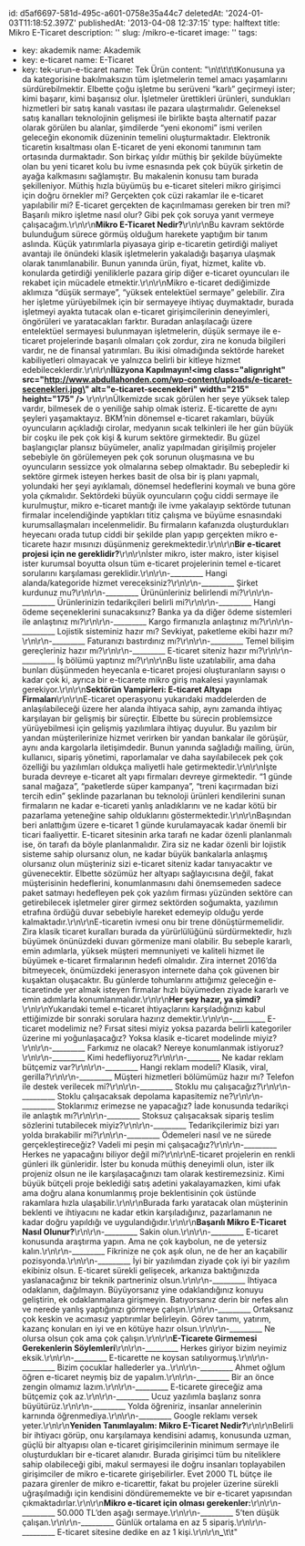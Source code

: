 id: d5af6697-581d-495c-a601-0758e35a44c7
deletedAt: '2024-01-03T11:18:52.397Z'
publishedAt: '2013-04-08 12:37:15'
type: halftext
title: Mikro E-Ticaret
description: ''
slug: /mikro-e-ticaret
image: ''
tags:
  - key: akademik
    name: Akademik
  - key: e-ticaret
    name: E-Ticaret
  - key: tek-urun-e-ticaret
    name: Tek Ürün
content: "\n\t\t\t\tKonusuna ya da kategorisine bakılmaksızın tüm işletmelerin temel amacı yaşamlarını sürdürebilmektir. Elbette çoğu işletme bu serüveni “karlı” geçirmeyi ister; kimi başarır, kimi başarısız olur. İşletmeler ürettikleri ürünleri, sundukları hizmetleri bir satış kanalı vasıtası ile pazara ulaştırmalıdır. Geleneksel satış kanalları teknolojinin gelişmesi ile birlikte başta alternatif pazar olarak görülen bu alanlar, şimdilerde “yeni ekonomi” ismi verilen geleceğin ekonomik düzeninin temelini oluşturmaktadır. Elektronik ticaretin kısaltması olan E-ticaret de yeni ekonomi tanımının tam ortasında durmaktadır. Son birkaç yıldır müthiş bir şekilde büyümekte olan bu yeni ticaret kolu bu ivme esnasında pek çok büyük şirketin de ayağa kalkmasını sağlamıştır. Bu makalenin konusu tam burada şekilleniyor. Müthiş hızla büyümüş bu e-ticaret siteleri mikro girişimci için doğru örnekler mi? Gerçekten çok cüzi rakamlar ile e-ticaret yapılabilir mi? E-ticaret gerçekten de kaçırılmaması gereken bir tren mi? Başarılı mikro işletme nasıl olur? Gibi pek çok soruya yanıt vermeye çalışacağım.\r\n\r\n<b>Mikro E-Ticaret Nedir?</b>\r\n\r\nBu kavram sektörde bulunduğum sürece görmüş olduğum harekete yaptığım bir tanım aslında. Küçük yatırımlarla piyasaya girip e-ticaretin getirdiği maliyet avantajı ile önündeki klasik işletmelerin yakaladığı başarıya ulaşmak olarak tanımlanabilir. Bunun yanında ürün, fiyat, hizmet, kalite vb. konularda getirdiği yeniliklerle pazara girip diğer e-ticaret oyuncuları ile rekabet için mücadele etmektir.\r\n\r\nMikro e-ticaret dediğimizde aklımıza “düşük sermaye”, “yüksek entelektüel sermaye” gelebilir. Zira her işletme yürüyebilmek için bir sermayeye ihtiyaç duymaktadır, burada işletmeyi ayakta tutacak olan e-ticaret girişimcilerinin deneyimleri, öngörüleri ve yaratacakları farktır. Buradan anlaşılacağı üzere entelektüel sermayesi bulunmayan işletmelerin, düşük sermaye ile e-ticaret projelerinde başarılı olmaları çok zordur, zira ne konuda bilgileri vardır, ne de finansal yatırımları. Bu ikisi olmadığında sektörde hareket kabiliyetleri olmayacak ve yalnızca belirli bir kitleye hizmet edebileceklerdir.\r\n\r\n<b>İlüzyona Kapılmayın!<b><img class=\"alignright\" src=\"http://www.abdullahonden.com/wp-content/uploads/e-ticaret-secenekleri.jpg\" alt=\"e-ticaret-secenekleri\" width=\"215\" height=\"175\" /></b> </b>\r\n\r\nÜlkemizde sıcak görülen her şeye yüksek talep vardır, bilmesek de o yeniliğe sahip olmak isteriz. E-ticarette de aynı şeyleri yaşamaktayız. BKM’nin dönemsel e-ticaret rakamları, büyük oyuncuların açıkladığı cirolar, medyanın sıcak telkinleri ile her gün büyük bir coşku ile pek çok kişi &amp; kurum sektöre girmektedir. Bu güzel başlangıçlar plansız büyümeler, analiz yapılmadan girişilmiş projeler sebebiyle ön görülemeyen pek çok sorunun oluşmasına ve bu oyuncuların sessizce yok olmalarına sebep olmaktadır. Bu sebepledir ki sektöre girmek isteyen herkes basit de olsa bir iş planı yapmalı, yolundaki her şeyi ayıklamalı, dönemsel hedeflerini koymalı ve buna göre yola çıkmalıdır. Sektördeki büyük oyuncuların çoğu ciddi sermaye ile kurulmuştur, mikro e-ticaret mantığı ile ivme yakalayıp sektörde tutunan firmalar incelendiğinde yaptıkları titiz çalışma ve büyüme esnasındaki kurumsallaşmaları incelenmelidir. Bu firmaların kafanızda oluşturdukları heyecanı orada tutup ciddi bir şekilde plan yapıp gerçekten mikro e-ticarete hazır mısınızı düşünmeniz gerekmektedir.\r\n\r\n<b>Bir e-ticaret projesi için ne gereklidir?</b>\r\n\r\nİster mikro, ister makro, ister kişisel ister kurumsal boyutta olsun tüm e-ticaret projelerinin temel e-ticaret sorularını karşılaması gereklidir.\r\n\r\n-\_\_\_\_\_\_\_\_\_ Hangi alanda/kategoride hizmet vereceksiniz?\r\n\r\n-\_\_\_\_\_\_\_\_\_ Şirket kurdunuz mu?\r\n\r\n-\_\_\_\_\_\_\_\_\_ Ürününleriniz belirlendi mi?\r\n\r\n-\_\_\_\_\_\_\_\_\_ Ürünlerinizin tedarikçileri belirli mi?\r\n\r\n-\_\_\_\_\_\_\_\_\_ Hangi ödeme seçeneklerini sunacaksınız? Banka ya da diğer ödeme sistemleri ile anlaştınız mı?\r\n\r\n-\_\_\_\_\_\_\_\_\_ Kargo firmanızla anlaştınız mı?\r\n\r\n-\_\_\_\_\_\_\_\_\_ Lojistik sisteminiz hazır mı? Sevkiyat, paketleme ekibi hazır mı?\r\n\r\n-\_\_\_\_\_\_\_\_\_ Faturanızı bastırdınız mı?\r\n\r\n-\_\_\_\_\_\_\_\_\_ Temel bilişim gereçleriniz hazır mı?\r\n\r\n-\_\_\_\_\_\_\_\_\_ E-ticaret siteniz hazır mı?\r\n\r\n-\_\_\_\_\_\_\_\_\_ İş bölümü yaptınız mı?\r\n\r\nBu liste uzatılabilir, ama daha bunları düşünmeden heyecanla e-ticaret projesi oluşturanların sayısı o kadar çok ki, ayrıca bir e-ticarete mikro giriş makalesi yayınlamak gerekiyor.\r\n\r\n<b>Sektörün Vampirleri: E-ticaret Altyapı Firmaları</b>\r\n\r\nE-ticaret operasyonu yukarıdaki maddelerden de anlaşılabileceği üzere her alanda ihtiyaca sahip, aynı zamanda ihtiyaç karşılayan bir gelişmiş bir süreçtir. Elbette bu sürecin problemsizce yürüyebilmesi için gelişmiş yazılımlara ihtiyaç duyulur. Bu yazılım bir yandan müşterilerinize hizmet verirken bir yandan bankalar ile görüşür, aynı anda kargolarla iletişimdedir. Bunun yanında sağladığı mailing, ürün, kullanıcı, sipariş yönetimi, raporlamalar ve daha sayılabilecek pek çok özelliği bu yazılımları oldukça maliyetli hale getirmektedir.\r\n\r\nİşte burada devreye e-ticaret alt yapı firmaları devreye girmektedir. “1 günde sanal mağaza”, “paketlerde süper kampanya”, “treni kaçırmadan bizi tercih edin” şeklinde pazarlanan bu teknoloji ürünleri kendilerini sunan firmaların ne kadar e-ticareti yanlış anladıklarını ve ne kadar kötü bir pazarlama yeteneğine sahip olduklarını göstermektedir.\r\n\r\nBaşından beri anlattığım üzere e-ticaret 1 günde kurulamayacak kadar önemli bir ticari faaliyettir. E-ticaret sitesinin arka tarafı ne kadar özenli planlanmalı ise, ön tarafı da böyle planlanmalıdır. Zira siz ne kadar özenli bir lojistik sisteme sahip olursanız olun, ne kadar büyük bankalarla anlaşmış olursanız olun müşteriniz sizi e-ticaret siteniz kadar tanıyacaktır ve güvenecektir. Elbette sözümüz her altyapı sağlayıcısına değil, fakat müşterisinin hedeflerini, konumlanmasını dahi önemsemeden sadece paket satmayı hedefleyen pek çok yazılım firması yüzünden sektöre can getirebilecek işletmeler girer girmez sektörden soğumakta, yazılımın etrafına ördüğü duvar sebebiyle hareket edemeyip olduğu yerde kalmaktadır.\r\n\r\nE-ticaretin ivmesi onu bir trene dönüştürmemelidir. Zira klasik ticaret kuralları burada da yürürlülüğünü sürdürmektedir, hızlı büyümek önünüzdeki duvarı görmenize mani olabilir. Bu sebeple kararlı, emin adımlarla, yüksek müşteri memnuniyeti ve kaliteli hizmet ile büyümek e-ticaret firmalarının hedefi olmalıdır. Zira internet 2016’da bitmeyecek, önümüzdeki jenerasyon internete daha çok güvenen bir kuşaktan oluşacaktır. Bu günlerde tohumlarını attığımız geleceğin e-ticaretinde yer almak isteyen firmalar hızlı büyümeden ziyade kararlı ve emin adımlarla konumlanmalıdır.\r\n\r\n<b>Her şey hazır, ya şimdi?</b>\r\n\r\nYukarıdaki temel e-ticaret ihtiyaçlarını karşıladığınızı kabul ettiğimizde bir sonraki sorulara hazırız demektir.\r\n\r\n-\_\_\_\_\_\_\_\_\_ E-ticaret modelimiz ne? Fırsat sitesi miyiz yoksa pazarda belirli kategoriler üzerine mi yoğunlaşacağız? Yoksa klasik e-ticaret modelinde miyiz?\r\n\r\n-\_\_\_\_\_\_\_\_\_ Farkımız ne olacak? Nereye konumlanmak istiyoruz?\r\n\r\n-\_\_\_\_\_\_\_\_\_ Kimi hedefliyoruz?\r\n\r\n-\_\_\_\_\_\_\_\_\_ Ne kadar reklam bütçemiz var?\r\n\r\n-\_\_\_\_\_\_\_\_\_ Hangi reklam modeli? Klasik, viral, gerilla?\r\n\r\n-\_\_\_\_\_\_\_\_\_ Müşteri hizmetleri bölümümüz hazır mı? Telefon ile destek verilecek mi?\r\n\r\n-\_\_\_\_\_\_\_\_\_ Stoklu mu çalışacağız?\r\n\r\n-\_\_\_\_\_\_\_\_\_ Stoklu çalışacaksak depolama kapasitemiz ne?\r\n\r\n-\_\_\_\_\_\_\_\_\_ Stoklarımız erimezse ne yapacağız? İade konusunda tedarikçi ile anlaştık mı?\r\n\r\n-\_\_\_\_\_\_\_\_\_ Stoksuz çalışacaksak sipariş teslim sözlerini tutabilecek miyiz?\r\n\r\n-\_\_\_\_\_\_\_\_\_ Tedarikçilerimiz bizi yarı yolda bırakabilir mi?\r\n\r\n-\_\_\_\_\_\_\_\_\_ Ödemeleri nasıl ve ne sürede gerçekleştireceğiz? Vadeli mi peşin mi çalışacağız?\r\n\r\n-\_\_\_\_\_\_\_\_\_ Herkes ne yapacağını biliyor değil mi?\r\n\r\nE-ticaret projelerin en renkli günleri ilk günleridir. İster bu konuda müthiş deneyimli olun, ister ilk projeniz olsun ne ile karşılaşacağınızı tam olarak kestiremezsiniz. Kimi büyük bütçeli proje beklediği satış adetini yakalayamazken, kimi ufak ama doğru alana konumlanmış proje beklentisinin çok üstünde rakamlara hızla ulaşabilir.\r\n\r\nBurada farkı yaratacak olan müşterinin beklenti ve ihtiyacını ne kadar etkin karşıladığınız, pazarlamanın ne kadar doğru yapıldığı ve uygulandığıdır.\r\n\r\n<b>Başarılı Mikro E-Ticaret Nasıl Olunur?</b>\r\n\r\n-\_\_\_\_\_\_\_\_\_ Sakin olun.\r\n\r\n-\_\_\_\_\_\_\_\_\_ E-ticaret konusunda araştırma yapın. Ama ne çok kaybolun, ne de yetersiz kalın.\r\n\r\n-\_\_\_\_\_\_\_\_\_ Fikrinize ne çok aşık olun, ne de her an kaçabilir pozisyonda.\r\n\r\n-\_\_\_\_\_\_\_\_\_ İyi bir yazılımdan ziyade çok iyi bir yazılım ekibiniz olsun. E-ticaret sürekli gelişecek, arkanıza baktığınızda yaslanacağınız bir teknik partneriniz olsun.\r\n\r\n-\_\_\_\_\_\_\_\_\_ İhtiyaca odaklanın, dağılmayın. Büyüyorsanız yine odaklandığınız konuyu geliştirin, ek odaklanmalara girişmeyin. Batıyorsanız derin bir nefes alın ve nerede yanlış yaptığınızı görmeye çalışın.\r\n\r\n-\_\_\_\_\_\_\_\_\_ Ortaksanız çok keskin ve acımasız yaptırımlar belirleyin. Görev tanımı, yatırım, kazanç konuları en iyi ve en kötüye hazır olsun.\r\n\r\n-\_\_\_\_\_\_\_\_\_ Ne olursa olsun çok ama çok çalışın.\r\n\r\n<b>E-Ticarete Girmemesi Gerekenlerin Söylemleri</b>\r\n\r\n-\_\_\_\_\_\_\_\_\_ Herkes giriyor bizim neyimiz eksik.\r\n\r\n-\_\_\_\_\_\_\_\_\_ E-ticarette ne koysan satılıyormuş.\r\n\r\n-\_\_\_\_\_\_\_\_\_ Bizim çocuklar hallederler ya..\r\n\r\n-\_\_\_\_\_\_\_\_\_ Ahmet oğlum öğren e-ticaret neymiş biz de yapalım.\r\n\r\n-\_\_\_\_\_\_\_\_\_ Bir an önce zengin olmamız lazım.\r\n\r\n-\_\_\_\_\_\_\_\_\_ E-ticarete gireceğiz ama bütçemiz çok az.\r\n\r\n-\_\_\_\_\_\_\_\_\_ Ucuz yazılımla başlarız sonra büyütürüz.\r\n\r\n-\_\_\_\_\_\_\_\_\_ Yolda öğreniriz, insanlar annelerinin karnında öğrenmediya.\r\n\r\n-\_\_\_\_\_\_\_\_\_ Google reklamı versek yeter.\r\n\r\n<b>Yeniden Tanımlayalım: Mikro E-Ticaret Nedir?</b>\r\n\r\nBelirli bir ihtiyacı görüp, onu karşılamaya kendisini adamış, konusunda uzman, güçlü bir altyapısı olan e-ticaret girişimcilerinin minimum sermaye ile oluşturdukları bir e-ticaret alanıdır. Burada girişimci tüm bu niteliklere sahip olabileceği gibi, makul sermayesi ile doğru insanları toplayabilen girişimciler de mikro e-ticarete girişebilirler. Evet 2000 TL bütçe ile pazara girenler de mikro e-ticarettir, fakat bu projeler üzerine sürekli uğraşılmadığı için kendisini döndürememekte ve bir e-ticaret yapısından çıkmaktadırlar.\r\n\r\n<b>Mikro e-ticaret için olması gerekenler:</b>\r\n\r\n-\_\_\_\_\_\_\_\_\_ 50.000 TL’den aşağı sermaye.\r\n\r\n-\_\_\_\_\_\_\_\_\_ 5’ten düşük çalışan.\r\n\r\n-\_\_\_\_\_\_\_\_\_ Günlük ortalama en az 5 sipariş.\r\n\r\n-\_\_\_\_\_\_\_\_\_ E-ticaret sitesine dedike en az 1 kişi.\r\n\r\n<b>\_</b>\t\t"
